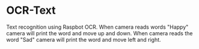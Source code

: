 # OCR-Text
Text recognition using Raspbot OCR. When camera reads words "Happy" camera will print the word and move up and down. When camera reads the word "Sad" camera will print the word and move left and right. 
